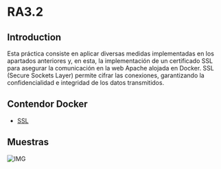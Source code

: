 # RA3.2

## Introduction

Esta práctica consiste en aplicar diversas medidas implementadas en los apartados anteriores y, en esta, la implementación de un certificado SSL para asegurar la comunicación en la web Apache alojada en Docker. SSL (Secure Sockets Layer) permite cifrar las conexiones, garantizando la confidencialidad e integridad de los datos transmitidos.

## Contendor Docker

* [SSL](https://hub.docker.com/r/pedmmonsot/web-ssl)

## Muestras


![IMG](URL_IMG)
